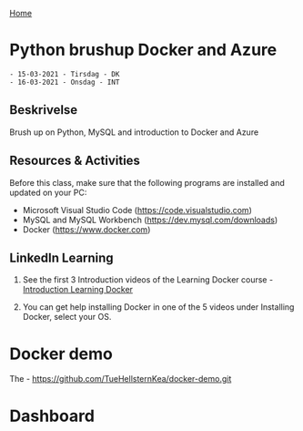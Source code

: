 [Home](modul-4-2.md)
# Python brushup Docker and Azure
    - 15-03-2021 - Tirsdag - DK
    - 16-03-2021 - Onsdag - INT

## Beskrivelse
Brush up on Python, MySQL and introduction to Docker and Azure

## Resources & Activities
Before this class, make sure that the following programs are installed and updated on your PC:

- Microsoft Visual Studio Code (https://code.visualstudio.com)
- MySQL and MySQL Workbench (https://dev.mysql.com/downloads)
- Docker (https://www.docker.com)

## LinkedIn Learning
1. See the first 3 Introduction videos of the Learning Docker course - [Introduction Learning Docker](https://www.linkedin.com/learning-login/share?account=36836804&forceAccount=false&redirect=https%3A%2F%2Fwww.linkedin.com%2Flearning%2Flearning-docker-2018%3Ftrk%3Dshare_ent_url%26shareId%3DrWgBXOIoRxWv%252FmYNrcDLig%253D%253D)

2. You can get help installing Docker in one of the 5 videos under Installing Docker, select your OS.

# Docker demo
The - https://github.com/TueHellsternKea/docker-demo.git

# Dashboard
